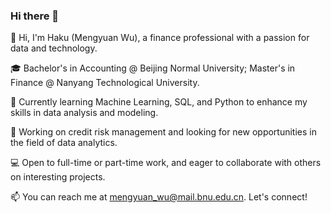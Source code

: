 ### Hi there 👋

<!--
**hakkuchan/hakkuchan** is a ✨ _special_ ✨ repository because its `README.md` (this file) appears on your GitHub profile.

Here are some ideas to get you started:

- 🔭 I’m currently working on ...
- 🌱 I’m currently learning ...
- 👯 I’m looking to collaborate on ...
- 🤔 I’m looking for help with ...
- 💬 Ask me about ...
- 📫 How to reach me: ...
- 😄 Pronouns: ...
- ⚡ Fun fact: ...
-->

👋 Hi, I'm Haku (Mengyuan Wu), a finance professional with a passion for data and technology.

🎓 Bachelor's in Accounting @ Beijing Normal University; Master's in Finance @ Nanyang Technological University.

🌱 Currently learning Machine Learning, SQL, and Python to enhance my skills in data analysis and modeling.

🔭 Working on credit risk management and looking for new opportunities in the field of data analytics.

💻 Open to full-time or part-time work, and eager to collaborate with others on interesting projects.

📫 You can reach me at mengyuan_wu@mail.bnu.edu.cn. Let's connect!



